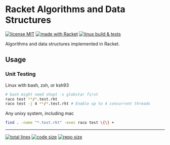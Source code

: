 # Racket Algorithms and Data Structures

[![license MIT][0]][1]
[![made with Racket][2]][3]
[![linux build & tests][4]][5]

Algorithms and data structures implemented in Racket.

## Usage

### Unit Testing

Linux with bash, zsh, or ksh93
```bash
# bash might need shopt -s globstar first
raco test **/*.test.rkt
raco test -j 4 **/*.test.rkt # Enable up to 4 concurrent threads
```

Any unixy system, including mac

```bash
find . -name "*.test.rkt" -exec raco test \{\} +
```

---

[![total lines][90]][91]
[![code size][92]][93]
[![repo size][94]][95]

[90]: https://img.shields.io/tokei/lines/github/jcpedroza/algorithms-and-data-structures-rkt
[91]: https://img.shields.io/tokei/lines/github/jcpedroza/algorithms-and-data-structures-rkt
[92]: https://img.shields.io/github/languages/code-size/jcpedroza/algorithms-and-data-structures-rkt
[93]: https://img.shields.io/github/languages/code-size/jcpedroza/algorithms-and-data-structures-rkt
[94]: https://img.shields.io/github/repo-size/jcpedroza/algorithms-and-data-structures-rkt
[95]: https://img.shields.io/github/repo-size/jcpedroza/algorithms-and-data-structures-rkt

[0]: https://badgen.net/github/license/JCPedroza/algorithms-and-data-structures-ts
[1]: https://en.wikipedia.org/wiki/MIT_License
[2]: https://img.shields.io/badge/-Made%20with%20Racket-darkred?logo=racket
[3]: https://racket-lang.org
[4]: https://github.com/JCPedroza/algorithms-and-data-structures-rkt/actions/workflows/linux.yml/badge.svg
[5]: https://github.com/JCPedroza/algorithms-and-data-structures-rkt/actions/workflows/linux.yml
